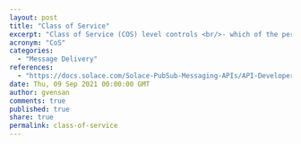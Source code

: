 ```yaml
---
layout: post
title: "Class of Service"
excerpt: "Class of Service (COS) level controls <br/>- which of the per‑client priority queues on the event broker the messages are placed on and<br/>- the rate at which they are sent out from the event broker to consuming clients."
acronym: "CoS"
categories:
  - "Message Delivery"
references:
  - "https://docs.solace.com/Solace-PubSub-Messaging-APIs/API-Developer-Guide/Setting-Message-Properti.htm#COS"
date: Thu, 09 Sep 2021 00:00:00 GMT
author: gvensan
comments: true
published: true
share: true
permalink: class-of-service
---
```

